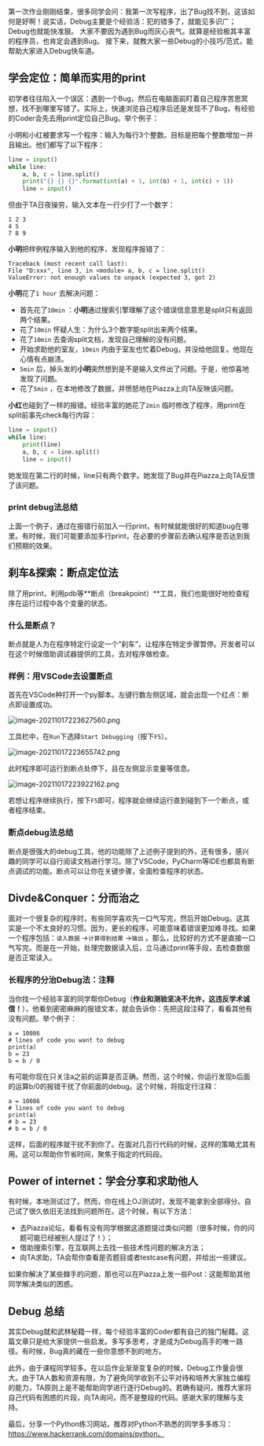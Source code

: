 第一次作业刚刚结束，很多同学会问：我第一次写程序，出了Bug找不到，这该如何是好啊！说实话，Debug主要是个经验活：犯的错多了，就能见多识广；Debug也就能快准狠。 大家不要因为遇到Bug而灰心丧气。就算是经验极其丰富的程序员，也肯定会遇到Bug。 接下来，就教大家一些Debug的小技巧/范式，能帮助大家进入Debug快车道。

## 学会定位：简单而实用的print

初学者往往陷入一个误区：遇到一个Bug，然后在电脑面前盯着自己程序苦思冥想，找不到哪里写错了。实际上，快速浏览自己程序后还是发现不了Bug，有经验的Coder会先去用print定位自己Bug。举个例子：

小明和小红被要求写一个程序：输入为每行3个整数。目标是把每个整数增加一并且输出。他们都写了以下程序：

```python
line = input()
while line:
    a, b, c = line.split()
    print("{} {} {}".format(int(a) + 1, int(b) + 1, int(c) + 1))
    line = input()
```

但由于TA日夜操劳，输入文本在一行少打了一个数字：

```
1 2 3
4 5
7 8 9
```

**小明**把样例程序输入到他的程序，发现程序报错了：

```
Traceback (most recent call last): 
File "D:xxx", line 3, in <module> a, b, c = line.split()
ValueError: not enough values to unpack (expected 3, got 2)
```

**小明**花了`1 hour` 去解决问题：

- 首先花了`10min` ：**小明**通过搜索引擎理解了这个错误信息意思是split只有返回两个结果。
- 花了`10min` 怀疑人生：为什么3个数字能split出来两个结果。
- 花了`10min` 去查询split文档，发现自己理解的没有问题。
- 开始求助他的室友，`10min` 内由于室友也忙着Debug，并没给他回复。他现在心情有点崩溃。
- `5min` 后，掉头发的**小明**突然想到是不是输入文件出了问题。于是，他惊喜地发现了问题。
- 花了`5min` ，在本地修改了数据，并愤怒地在Piazza上向TA反映该问题。

**小红**也碰到了一样的报错。经验丰富的她花了`2min` 临时修改了程序，用print在split前事先check每行内容：

```python
line = input()
while line:
    print(line)
    a, b, c = line.split()
    line = input()
```

她发现在第二行的时候，line只有两个数字。她发现了Bug并在Piazza上向TA反馈了该问题。

### print debug法总结

上面一个例子，通过在报错行前加入一行print，有时候就能很好的知道bug在哪里。有时候，我们可能要添加多行print，在必要的步骤前去确认程序是否达到我们预期的效果。

## 刹车&探索：断点定位法

除了用print，利用pdb等**断点（breakpoint）**工具，我们也能很好地检查程序在运行过程中各个变量的状态。

### 什么是断点？
断点就是人为在程序特定行设定一个”刹车”，让程序在特定步骤暂停。开发者可以在这个时候借助调试器提供的工具，去对程序做检查。

### 样例：用VSCode去设置断点
首先在VSCode种打开一个py脚本。左键行数左侧区域，就会出现一个红点：断点即设置成功。

![image-20211017223627560.png](/redirect/s3?bucket=uploads&prefix=paste%2Fissq6djujcn6o8%2F8a66010b31d8934612856e2a26325f2f83815dcb8fce046d5a44094b086ed5ea%2Fimage-20211017223627560.png)


工具栏中，在`Run`下选择`Start Debugging`（按下`F5`）。

![image-20211017223655742.png](/redirect/s3?bucket=uploads&prefix=paste%2Fissq6djujcn6o8%2Fb43e883af55aee8d92cbc1a5dc5ee8710f1f103c542ddecb04f7a8f3407106e1%2Fimage-20211017223655742.png)

此时程序即可运行到断点处停下，且在左侧显示变量等信息。

![image-20211017223922162.png](/redirect/s3?bucket=uploads&prefix=paste%2Fissq6djujcn6o8%2F0ffd9f28c205dfb68bc40f3d19b8ff77464ff7a2b11d27f087017f16563ed8f1%2Fimage-20211017223922162.png)

若想让程序继续执行，按下`F5`即可，程序就会继续运行直到碰到下一个断点，或者程序结束。

### 断点debug法总结

断点是很强大的debug工具，他的功能除了上述例子提到的外，还有很多，感兴趣的同学可以自行阅读文档进行学习。除了VSCode，PyCharm等IDE也都具有断点调试的功能。断点可以让你在关键步骤，全面检查程序的状态。

## Divde&Conquer：分而治之

面对一个很复杂的程序时，有些同学喜欢先一口气写完，然后开始Debug。这其实是一个不太良好的习惯。因为，更长的程序，可能意味着错误更加难寻找。如果一个程序包括：`读入数据` ->`计算得到结果` ->`输出` 。那么，比较好的方式不是直接一口气写完。而是在一开始，处理完数据读入后，立马通过print等手段，去检查数据是否正常读入。

### 长程序的分治Debug法：注释

当你找一个经验丰富的同学帮你Debug（**作业和测验坚决不允许，这违反学术诚信！**），他看到密密麻麻的报错文本，就会告诉你：先把这段注释了，看看其他有没有问题。举个例子：

```python3
a = 10086
# lines of code you want to debug
print(a)
b = 23
b = b / 0
```

有可能你现在只关注a之前的运算是否正确。然而，这个时候，你运行发现b后面的运算b/0的报错干扰了你前面的debug。这个时候，将指定行注释：

```python3
a = 10086
# lines of code you want to debug
print(a)
# b = 23
# b = b / 0
```

这样，后面的程序就干扰不到你了。在面对几百行代码的时候，这样的策略尤其有用。这可以帮助你节省时间，聚焦于指定的代码段。

## Power of internet：学会分享和求助他人

有时候，本地测试过了。然而，你在线上OJ测试时，发现不能拿到全部得分。自己试了很久依旧无法找到问题所在。这个时候，有以下方法：

- 去Piazza论坛，看看有没有同学根据这道题提过类似问题（很多时候，你的问题可能已经被别人提过了！）；
- 借助搜索引擎，在互联网上去找一些技术性问题的解决方法；
- 向TA求助，TA会帮你查看是否题目或者testcase有问题，并给出一些建议。

如果你解决了某些棘手的问题，那也可以在Piazza上发一些Post：这能帮助其他同学解决类似的困惑。

## Debug 总结

其实Debug就和武林秘籍一样，每个经验丰富的Coder都有自己的独门秘籍。这篇文章只是给大家提供一些启发。多写多思考，才是成为Debug高手的唯一路径。有时候，Bug真的藏在一些你意想不到的地方。

此外，由于课程同学较多。在以后作业渐渐变复杂的时候，Debug工作量会很大。由于TA人数和资源有限，为了避免同学收到不公平对待和培养大家独立编程的能力，TA原则上是不能帮助同学进行逐行Debug的。若确有疑问，推荐大家将自己代码有困惑的片段，向TA询问，而不是整段的代码。感谢大家的理解与支持。

最后，分享一个Python练习网站，推荐对Python不熟悉的同学多多练习：https://www.hackerrank.com/domains/python。